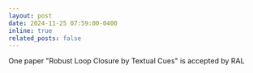 ```yaml
---
layout: post
date: 2024-11-25 07:59:00-0400
inline: true
related_posts: false
---
```


One paper "Robust Loop Closure by Textual Cues" is accepted by RAL
